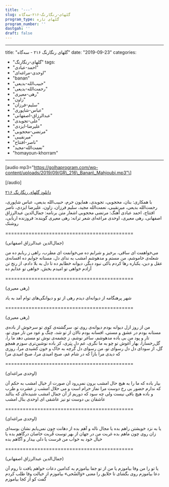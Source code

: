 ```yaml
---
title: '---'
slug: گلهای-رنگارنگ-۲۱۶-سه‌گاه
program_type: گلهای تازه
program_number: ''
dastgah: ''
draft: false
---
```


---
title: "گلهای رنگارنگ ۲۱۶ - سه‌گاه"
date: "2019-09-23"
categories: 
  - "گلهای-رنگارنگ"
tags: 
  - "احمد-عبادی"
  - "اوحدی-مراغه‌ای"
  - "banan"
  - "حبیب‌الله-بدیعی"
  - "رحمت‌الله-بدیعی"
  - "رهی-معیری"
  - "زاون"
  - "سلیم-فرزان"
  - "عباس-شاپوری"
  - "عبدالرزاق-اصفهانی"
  - "علی-تجویدی"
  - "علیرضا-ایزدی"
  - "مرتضی-محجوبی"
  - "میرنقیبی"
  - "ناصر-افتتاح"
  - "نعمت‌الله-مجید"
  - "homayoun-khorram"
---

\[audio mp3="https://golhaprogram.com/wp-content/uploads/2019/09/GR\_216\_Banan\_Mahjoubi.mp3"\]

\[/audio\]

[دانلود گلهای رنگارنگ ۲۱۶](https://golhaprogram.com/wp-content/uploads/2019/09/GR_216_Banan_Mahjoubi.mp3)

با همکاری: بنان، محجوبی، تجویدی، همایون خرم، حبیب‌الله بدیعی، عباس شاپوری، رحمت‌الله بدیعی، میرنقیبی، نعمت‌الله مجید، سلیم فرزان، زاون، علیرضا ایزدی، ناصر افتتاح، احمد عبادی آهنگ: مرتضی محجوبی اشعار متن برنامه: جمال‌الدین عبدالرزاق اصفهانی، رهی معیری، اوحدی مراغه‌ای شعر ترانه: رهی معیری گوینده: فروزنده اربابی، روشنک

\============================================

(جمال‌الدین عبدالرزاق اصفهانی)

می‌خواهمت ای ساقی، برخیز و شرابم ده می‌خوانمت ای مطرب، راهی ز ربابم ده من شعله‌ی خاموشم، من مستم و مدهوشم امشب به ندای دل، مستانه جوابم ده افسانه‌ی عقل و دین، یکباره رها كردم باکی نبود دیگر، دیوانه خطابم ده تا دل به بلا دادم، از رنج تن آزادم خواهی تو امیدم بخش، خواهی تو عذابم ده

\============================================

(رهی معیری)

شهر پر‌هنگامه از دیوانه‌ای دیدم رهی از تو و دیوانگی‌های توام آمد به یاد

\============================================

(رهی معیری)

من از روز ازل دیوانه بودم دیوانه‌ی روی تو، سرگشته‌ی کوی تو سرخوش از باده‌ی مستانه بودم در عشق و مستی، افسانه بودم نالان از تو شد، چنگ و عود من تار موی تو، تار و پود من بی باده مدهوشم، ساغر نوشم، ز چشمه‌ی نوش تو مستی دهد ما را، گل‌رخسارا، بهار آغوش تو چو به ما نگری، غم دل بِبَری، کز باده نوشین‌تری سوزم همچو گل، از سودای دل دل رسوای تو، من رسوای دل گرچه به خاک و خون کشیدی مرا، روزی که دیدی مرا بازآ که در شام غم، صبح امیدی مرا، صبح امیدی مرا

\============================================

(اوحدی مراغه‌ای)

بیار باده که ما را به هیچ حال امشب برون نمی‌رود آن صورت از خیال امشب به حکم آن که ندارم حضور بی رخ دوست مرا نماز حرام است و می حلال امشب ز عشرت و طرب و باده هیچ باقی نیست ولی چه سود که دوریم از آن جمال امشب شنیده‌ای که بنالند عاشقان بی دوست تو نیز عاشقی ای اوحدی بنال امشب

\============================================

(اوحدی مراغه‌ای)

یا به نزد خویشتن راهم بده یا مجال ناله و آهم بده از دهانت چون نمی‌یابم نشان بوسه‌ای زان روی چون ماهم بده غربت من در جهان از بهر توست قُربت خاصان درگاهم بده یا خیال خود به خواب من فرست یا دلی بیدار و آگاهم بده

\============================================

(جمال‌الدین عبدالرزاق اصفهانی)

یا تو را من وفا بیاموزم یا من از تو جفا بیاموزم به کدامین دعات خواهم یافت تا روم آن دعا بیاموزم روی بگشای تا خلایق را معنی «وَالضُحی» بیاموزم از خیالت وفا طلب کردم گفت کو از کجا بیاموزم
